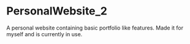 # PersonalWebsite_2
A personal website containing basic portfolio like features.
Made it for myself and is currently in use.
